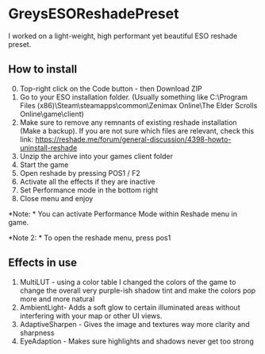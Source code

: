 # GreysESOReshadePreset
I worked on a light-weight, high performant yet beautiful ESO reshade preset.

## How to install
0. Top-right click on the Code button - then Download ZIP
1. Go to your ESO installation folder. (Usually something like C:\Program Files (x86)\Steam\steamapps\common\Zenimax Online\The Elder Scrolls Online\game\client)
2. Make sure to remove any remnants of existing reshade installation (Make a backup). If you are not sure which files are relevant, check this link: https://reshade.me/forum/general-discussion/4398-howto-uninstall-reshade
3. Unzip the archive into your games client folder
4. Start the game
5. Open reshade by pressing POS1 / F2
6. Activate all the effects if they are inactive
7. Set Performance mode in the bottom right
8. Close menu and enjoy

*Note: * You can activate Performance Mode within Reshade menu in game.

*Note 2: * To open the reshade menu, press pos1

## Effects in use
1. MultiLUT - using a color table I changed the colors of the game to change the overall very purple-ish shadow tint and make the colors pop more and more natural
2. AmbientLight- Adds a soft glow to certain illuminated areas without interfering with your map or other UI views.
3. AdaptiveSharpen - Gives the image and textures way more clarity and sharpness
4. EyeAdaption - Makes sure highlights and shadows never get too strong
